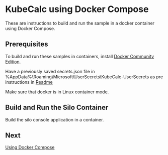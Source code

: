 # KubeCalc using Docker Compose
These are instructions to build and run the sample in a docker container using Docker Compose.

## Prerequisites
To build and run these samples in containers, install [Docker Community Edition](https://www.docker.com/community-edition).

Have a previously saved secrets.json file in %AppData%\Roaming\Microsoft\UserSecrets\KubeCalc-UserSecrets as pre instructions
in [Readme](Readme.md)

Make sure that docker is in Linux container mode.

## Build and Run the Silo Container

Build the silo console application in a container.


## Next
[Using Docker Compose](DockerCompose.md)
